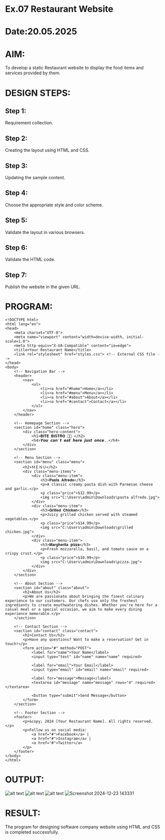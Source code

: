 # Ex.07 Restaurant Website
# Date:20.05.2025
# AIM:
To develop a static Restaurant website to display the food items and services provided by them.

# DESIGN STEPS:
## Step 1:
Requirement collection.

## Step 2:
Creating the layout using HTML and CSS.

## Step 3:
Updating the sample content.

## Step 4:
Choose the appropriate style and color scheme.

## Step 5:
Validate the layout in various browsers.

## Step 6:
Validate the HTML code.

## Step 7:
Publish the website in the given URL.

# PROGRAM:
```
<!DOCTYPE html>
<html lang="en">
<head>
    <meta charset="UTF-8">
    <meta name="viewport" content="width=device-width, initial-scale=1.0">
    <meta http-equiv="X-UA-Compatible" content="ie=edge">
    <title>Your Restaurant Name</title>
    <link rel="stylesheet" href="styles.css"> <!-- External CSS file -->
</head>
<body>
    <!-- Navigation Bar -->
    <header>
        <nav>
            <ul>
                <li><a href="#home">Home</a></li>
                <li><a href="#menu">Menu</a></li>
                <li><a href="#about">About</a></li>
                <li><a href="#contact">Contact</a></li>
            </ul>
        </nav>
    </header>

    <!-- Homepage Section -->
    <section id="home" class="hero">
        <div class="hero-content">
            <h1>𝐁𝐈𝐓𝐄 𝐁𝐈𝐒𝐓𝐑𝐎 🍔🍴 </h2>
            <h4>𝙔𝙤𝙪 𝙘𝙖𝙣'𝙩 𝙚𝙖𝙩 𝙝𝙚𝙧𝙚 𝙟𝙪𝙨𝙩 𝙤𝙣𝙘𝙚..</h4>
        </div>
    </section>

    <!-- Menu Section -->
    <section id="menu" class="menu">
        <h2>ＭＥＮＵ</h2>
        <div class="menu-items">
            <div class="menu-item">
                <h3>𝐏𝐚𝐬𝐭𝐚 𝐀𝐥𝐟𝐫𝐞𝐝𝐨</h3>
                <p>A classic creamy pasta dish with Parmesan cheese and garlic.</p>
                <p class="price">$12.99</p>
                <img src="C:\Users\admin\Downloads\pasta alfredo.jpg">
            </div>
            <div class="menu-item">
                <h3>𝐆𝐫𝐢𝐥𝐥𝐞𝐝 𝐂𝐡𝐢𝐜𝐤𝐞𝐧</h3>
                <p>Juicy grilled chicken served with steamed vegetables.</p>
                <p class="price">$14.99</p>
                <img src="C:\Users\admin\Downloads\grilled chicken.jpg">
            </div>
            <div class="menu-item">
                <h3>𝐌𝐚𝐫𝐠𝐡𝐞𝐫𝐢𝐭𝐚 𝐩𝐢𝐳𝐳𝐚</h3>
                <p>Fresh mozzarella, basil, and tomato sauce on a crispy crust.</p>
                <p class="price">$10.99</p>
                <img src="C:\Users\admin\Downloads\pizza.jpg">
            </div>
        </div>
    </section>

    <!-- About Section -->
    <section id="about" class="about">
        <h2>About Us</h2>
        <p>We are passionate about bringing the finest culinary experience to our customers. Our chefs use only the freshest ingredients to create mouthwatering dishes. Whether you're here for a casual meal or a special occasion, we aim to make every dining experience memorable.</p>
    </section>

    <!-- Contact Section -->
    <section id="contact" class="contact">
        <h2>Contact Us</h2>
        <p>Have any questions? Want to make a reservation? Get in touch!</p>
        <form action="#" method="POST">
            <label for="name">Your Name</label>
            <input type="text" id="name" name="name" required>

            <label for="email">Your Email</label>
            <input type="email" id="email" name="email" required>

            <label for="message">Message</label>
            <textarea id="message" name="message" rows="4" required></textarea>

            <button type="submit">Send Message</button>
        </form>
    </section>

    <!-- Footer Section -->
    <footer>
        <p>&copy; 2024 [Your Restaurant Name]. All rights reserved.</p>
        <p>Follow us on social media: 
            <a href="#">Facebook</a> | 
            <a href="#">Instagram</a> | 
            <a href="#">Twitter</a>
        </p>
    </footer>
</body>
</html>
```
# OUTPUT:
![alt text](<Screenshot 2024-12-22 130726.png>)
![alt text](<Screenshot 2024-12-22 130745.png>)
![alt text](<Screenshot 2024-12-22 130801.png>)
![Screenshot 2024-12-23 143331](https://github.com/user-attachments/assets/ba01a25f-973d-4bbe-97df-79b6565e93a0)


# RESULT:
The program for designing software company website using HTML and CSS is completed successfully.
